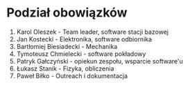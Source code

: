 # Podział obowiązków
1. Karol Oleszek - Team leader, software stacji bazowej
2. Jan Kostecki - Elektronika, software odbiornika
3. Bartłomiej Biesiadecki - Mechanika
4. Tymoteusz Chmielecki - software pokładowy
5. Patryk Gałczyński - opiekun zespołu, wsparcie software'u
6. Łukasz Stanik - Fizyka, obliczenia
7. Paweł Biłko - Outreach i dokumentacja
